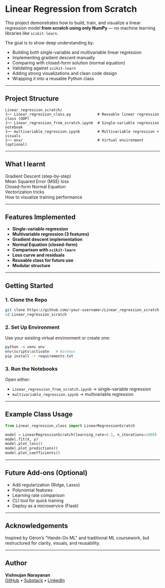 #  Linear Regression from Scratch

This project demonstrates how to build, train, and visualize a linear regression model **from scratch using only NumPy** — no machine learning libraries like `scikit-learn`.

The goal is to show deep understanding by:

- Building both single-variable and multivariable linear regression
- Implementing gradient descent manually
- Comparing with closed-form solution (normal equation)
- Validating against `scikit-learn`
- Adding strong visualizations and clean code design
- Wrapping it into a reusable Python class

---

##  Project Structure

```
Linear_regression_scratch/
├── Linear_regression_class.py            # Reusable linear regression class (OOP)
├── Linear_regression_from_scratch.ipynb  # Single-variable regression notebook
├── multivariable_regression.ipynb        # Multivariable regression + visuals
├── env/                                  # Virtual environment (optional)
```

---

##  What I learnt

 Gradient Descent (step-by-step)  
 Mean Squared Error (MSE) loss  
 Closed-form Normal Equation  
 Vectorization tricks  
 How to visualize training performance  

---

## Features Implemented

-  **Single-variable regression**
-  **Multivariable regression (3 features)**
-  **Gradient descent implementation**
-  **Normal Equation (closed-form)**
-  **Comparison with `scikit-learn`**
-  **Loss curve and residuals**
-  **Reusable class for future use**
-  **Modular structure**

---

##  Getting Started

### 1. Clone the Repo

```bash
git clone https://github.com/<your-username>/Linear_regression_scratch.git
cd Linear_regression_scratch
```

### 2. Set Up Environment

Use your existing virtual environment or create one:

```bash
python -m venv env
env\Scripts\activate   # Windows
pip install -r requirements.txt
```

### 3. Run the Notebooks

Open either:

- `Linear_regression_from_scratch.ipynb` → single-variable regression  
- `multivariable_regression.ipynb` → multivariable regression

---

##  Example Class Usage

```python
from Linear_regression_class import LinearRegressionScratch

model = LinearRegressionScratch(learning_rate=0.1, n_iterations=1000)
model.fit(X, y)
model.plot_loss()
model.plot_predictions()
model.plot_coefficients()
```

---

##  Future Add-ons (Optional)

- Add regularization (Ridge, Lasso)
- Polynomial features
- Learning rate comparison
- CLI tool for quick training
- Deploy as a microservice (Flask)

---

##  Acknowledgements

Inspired by Géron’s "Hands-On ML" and traditional ML coursework, but restructured for clarity, visuals, and reusability.

---

##  Author

**Vishnujan Narayanan**  
[GitHub](https://github.com/VishnujanNarayanan) • [Substack](https://substack.com/@vishnujannarayanan) • [LinkedIn](www.linkedin.com/in/vishnujan-narayanan)
